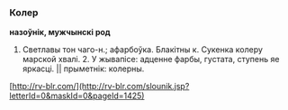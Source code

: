 ### Колер
**назоўнік, мужчынскі род**

1. Светлавы тон чаго-н.; афарбоўка. Блакітны к. Сукенка колеру марской хвалі. 2. У жывапісе: адценне фарбы, густата, ступень яе яркасці. || прыметнік: колерны.

<a rel="author">[http://rv-blr.com/](http://rv-blr.com/slounik.jsp?letterId=0&maskId=0&pageId=1425)</a>

